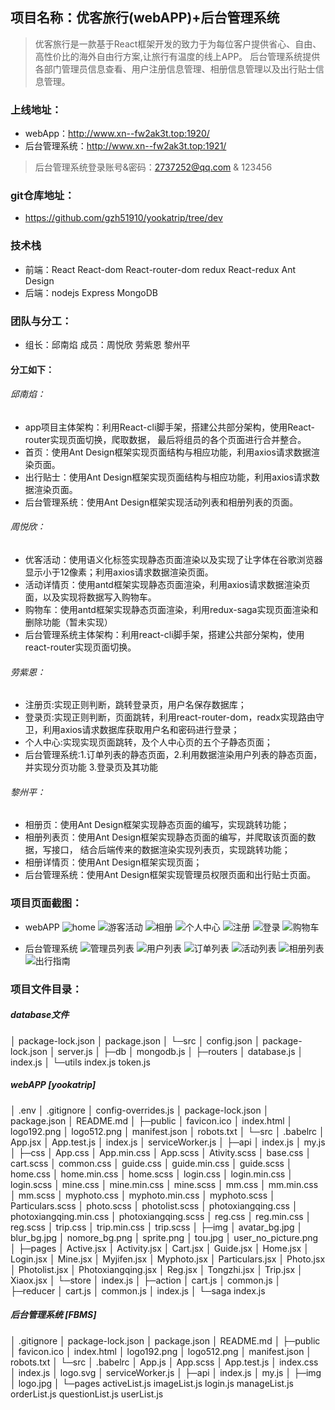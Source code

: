 ## 项目名称：优客旅行(webAPP)+后台管理系统
>优客旅行是一款基于React框架开发的致力于为每位客户提供省心、自由、高性价比的海外自由行方案,让旅行有温度的线上APP。
> 后台管理系统提供各部门管理员信息查看、用户注册信息管理、相册信息管理以及出行贴士信息管理。

### 上线地址：
* webApp：http://www.xn--fw2ak3t.top:1920/
* 后台管理系统：http://www.xn--fw2ak3t.top:1921/
>后台管理系统登录账号&密码：2737252@qq.com & 123456

### git仓库地址：
* https://github.com/gzh51910/yookatrip/tree/dev

### 技术栈
* 前端：React React-dom React-router-dom  redux React-redux Ant Design 
* 后端：nodejs Express MongoDB

### 团队与分工：

* 组长：邱南焰 成员：周悦欣 劳紫恩 黎州平

#### 分工如下：

###### 邱南焰：
* app项目主体架构：利用React-cli脚手架，搭建公共部分架构，使用React-router实现页面切换，爬取数据，
  最后将组员的各个页面进行合并整合。
* 首页：使用Ant Design框架实现页面结构与相应功能，利用axios请求数据渲染页面。
* 出行贴士：使用Ant Design框架实现页面结构与相应功能，利用axios请求数据渲染页面。
* 后台管理系统：使用Ant Design框架实现活动列表和相册列表的页面。

###### 周悦欣：
* 优客活动：使用语义化标签实现静态页面渲染以及实现了让字体在谷歌浏览器显示小于12像素；利用axios请求数据渲染页面。
* 活动详情页：使用antd框架实现静态页面渲染，利用axios请求数据渲染页面，以及实现将数据写入购物车。
* 购物车：使用antd框架实现静态页面渲染，利用redux-saga实现页面渲染和删除功能（暂未实现）
* 后台管理系统主体架构：利用react-cli脚手架，搭建公共部分架构，使用react-router实现页面切换。

###### 劳紫恩：
* 注册页:实现正则判断，跳转登录页，用户名保存数据库；
* 登录页:实现正则判断，页面跳转，利用react-router-dom，readx实现路由守卫，利用axios请求数据库获取用户名和密码进行登录；
* 个人中心:实现实现页面跳转，及个人中心页的五个子静态页面；
* 后台管理系统:1.订单列表的静态页面，2.利用数据渲染用户列表的静态页面，并实现分页功能 3.登录页及其功能

###### 黎州平：

* 相册页：使用Ant Design框架实现静态页面的编写，实现跳转功能；
* 相册列表页：使用Ant Design框架实现静态页面的编写，并爬取该页面的数据，写接口， 结合后端传来的数据渲染实现列表页，实现跳转功能；
* 相册详情页：使用Ant Design框架实现页面；
* 后台管理系统：使用Ant Design框架实现管理员权限页面和出行贴士页面。




### 项目页面截图：
* webAPP
    ![home](https://github.com/gzh51910/yookatrip/blob/dev/project_img/yookatrip-home.png)
    ![游客活动](https://github.com/gzh51910/yookatrip/blob/dev/project_img/active.png)
    ![相册](https://github.com/gzh51910/yookatrip/blob/dev/project_img/photo.png)
    ![个人中心](https://github.com/gzh51910/yookatrip/blob/dev/project_img/mine.png)
    ![注册](https://github.com/gzh51910/yookatrip/blob/dev/project_img/reg.png)
    ![登录](https://github.com/gzh51910/yookatrip/blob/dev/project_img/login.png)
    ![购物车](https://github.com/gzh51910/yookatrip/blob/dev/project_img/cart.png)

* 后台管理系统
   ![管理员列表](https://github.com/gzh51910/yookatrip/blob/dev/project_img/manage.png)
   ![用户列表](https://github.com/gzh51910/yookatrip/blob/dev/project_img/list.png)
   ![订单列表](https://github.com/gzh51910/yookatrip/blob/dev/project_img/dingdanlist.png)
   ![活动列表](https://github.com/gzh51910/yookatrip/blob/dev/project_img/activelist.png)
   ![相册列表](https://github.com/gzh51910/yookatrip/blob/dev/project_img/photolist.png)
    ![出行指南](https://github.com/gzh51910/yookatrip/blob/dev/project_img/zhinan.png)
### 项目文件目录：
##### database文件
>
│  package-lock.json
│  package.json
│
└─src
    │  config.json
    │  package-lock.json
    │  server.js
    │
    ├─db
    │      mongodb.js
    │
    ├─routers
    │      database.js
    │      index.js
    │
    └─utils
            index.js
            token.js

##### webAPP  [yookatrip]
>
│  .env
│  .gitignore
│  config-overrides.js
│  package-lock.json
│  package.json
│  README.md
│
├─public
│      favicon.ico
│      index.html
│      logo192.png
│      logo512.png
│      manifest.json
│      robots.txt
│
└─src
    │  .babelrc
    │  App.jsx
    │  App.test.js
    │  index.js
    │  serviceWorker.js
    │
    ├─api
    │      index.js
    │      my.js
    │
    ├─css
    │      App.css
    │      App.min.css
    │      App.scss
    │      Ativity.scss
    │      base.css
    │      cart.scss
    │      common.css
    │      guide.css
    │      guide.min.css
    │      guide.scss
    │      home.css
    │      home.min.css
    │      home.scss
    │      login.css
    │      login.min.css
    │      login.scss
    │      mine.css
    │      mine.min.css
    │      mine.scss
    │      mm.css
    │      mm.min.css
    │      mm.scss
    │      myphoto.css
    │      myphoto.min.css
    │      myphoto.scss
    │      Particulars.scss
    │      photo.scss
    │      photolist.scss
    │      photoxiangqing.css
    │      photoxiangqing.min.css
    │      photoxiangqing.scss
    │      reg.css
    │      reg.min.css
    │      reg.scss
    │      trip.css
    │      trip.min.css
    │      trip.scss
    │
    ├─img
    │      avatar_bg.jpg
    │      blur_bg.jpg
    │      nomore_bg.png
    │      sprite.png
    │      tou.jpg
    │      user_no_picture.png
    │
    ├─pages
    │      Active.jsx
    │      Activity.jsx
    │      Cart.jsx
    │      Guide.jsx
    │      Home.jsx
    │      Login.jsx
    │      Mine.jsx
    │      Myjifen.jsx
    │      Myphoto.jsx
    │      Particulars.jsx
    │      Photo.jsx
    │      Photolist.jsx
    │      Photoxiangqing.jsx
    │      Reg.jsx
    │      Tongzhi.jsx
    │      Trip.jsx
    │      Xiaox.jsx
    │
    └─store
        │  index.js
        │
        ├─action
        │      cart.js
        │      common.js
        │
        ├─reducer
        │      cart.js
        │      common.js
        │      index.js
        │
        └─saga
                index.js
##### 后台管理系统 [FBMS]
>
│  .gitignore
│  package-lock.json
│  package.json
│  README.md
│
├─public
│      favicon.ico
│      index.html
│      logo192.png
│      logo512.png
│      manifest.json
│      robots.txt
│
└─src
    │  .babelrc
    │  App.js
    │  App.scss
    │  App.test.js
    │  index.css
    │  index.js
    │  logo.svg
    │  serviceWorker.js
    │
    ├─api
    │      index.js
    │      my.js
    │
    ├─img
    │      logo.jpg
    │
    └─pages
            activeList.js
            imageList.js
            login.js
            manageList.js
            orderList.js
            questionList.js
            userList.js
